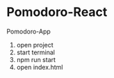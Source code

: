 # Pomodoro-React
Pomodoro-App
1. open project
2. start terminal
3. npm run start
4. open index.html
